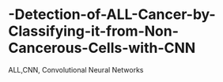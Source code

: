 # -Detection-of-ALL-Cancer-by-Classifying-it-from-Non-Cancerous-Cells-with-CNN
ALL,CNN, Convolutional Neural Networks
